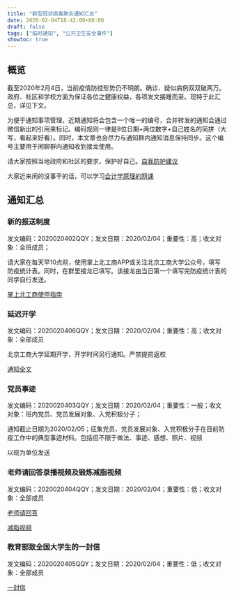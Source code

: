 ```yaml
---
title: "新型冠状病毒肺炎通知汇总"
date: 2020-02-04T18:42:00+08:00
draft: false
tags: ["临时通知", "公共卫生安全事件"]
showtoc: true
---
```


## 概览

截至2020年2月4日，当前疫情防控形势仍不明朗。确诊、疑似病例双双破两万。政府、社区和学校方面为保证各位之健康权益，各项发文接踵而至。现特于此汇总，详见下文。

为便于通知事项管理，近期通知将会包含一个唯一的编号，合并转发的通知会通过微信新出的引用来标记。编码规则一律是8位日期+两位数字+自己姓名的简拼（大写，看起来好看）。同时，本文章也会尽力与通知群内通知消息保持同步。这个编号主要用于闲聊群内通知收到接龙使用。

请大家按照当地政府和社区的要求，保护好自己。[自我防护建议](./新型肺炎防治/)

大家近来闲的没事干的话，可以学习[会计学原理的网课](https://next.xuetangx.com/learn/btbu02021002319/btbu02021002319/1518658)

## 通知汇总

### 新的报送制度

发文编码：2020020402QQY；发文日期：2020/02/04；重要性：高；收文对象：全班成员；

请大家在每天早10点前，使用掌上北工商APP或关注北京工商大学公众号，填写防疫统计表。同时，在群里接龙已填写。该接龙由当日第一个填写完防疫统计表的同学自行发送。

[掌上北工商使用指南](../../新冠/疫情防控信息填报方式.docx)

### 延迟开学

发文编码：2020020406QQY；发文日期：2020/02/04；重要性：高；收文对象：全部成员

北京工商大学延期开学，开学时间另行通知。严禁提前返校

[通知全文](https://mp.weixin.qq.com/s?__biz=MzA3MzIxNzU5Ng==&mid=2650415996&idx=1&sn=b90d8343336f2b26df3f390c358792f4&chksm=871ce02fb06b69396e47f33d3f670b1c9260c7656b7622d5fc28ae8087f74cbdf7fcd169d19a&mpshare=1&scene=1&srcid=02049yfLfr4zPH18gD9OZeD7&sharer_sharetime=1580814681940&sharer_shareid=78cce978cef7aec984e7181186b417c2&exportkey=AZ5%2F0jkukLmiKrCQ%2Fk2Yn5k%3D&pass_ticket=hc5czV6w0I4Gipe3ioOLxNBJMQ3lDN2huyviNldAcOY7yFtL1LPOS2UBaH70in9p#rd)

### 党员事迹

发文编码：2020020403QQY；发文日期：2020/02/04；重要性：一般；收文对象：班内党员、党员发展对象、入党积极分子；

通知截止日期为2020/02/05；征集党员、党员发展对象、入党积极分子在目前防疫工作中的典型事迹材料。包括但不限于做法、事迹、感想、照片、视频

以班为单位发送

### 老师请回答录播视频及锻炼减脂视频

发文编码：2020020404QQY；发文日期：2020/02/04；重要性：低；收文对象：全部成员

[老师请回答](https://mp.weixin.qq.com/s?__biz=MzAwMzAyOTI1Mg==&mid=2652934021&idx=1&sn=9622131d71a5812e217521339c46670f&chksm=81154feeb662c6f8beddd46e7527fb663e2726254d95588c0bb211cb9471151f1396205594e3&mpshare=1&scene=1&srcid=0204UhnoIcaIaF66MgfRwrqF&sharer_sharetime=1580814446685&sharer_shareid=78cce978cef7aec984e7181186b417c2&exportkey=AT%2BBfx6gzh8b7ZxjBwVO3dE%3D&pass_ticket=hc5czV6w0I4Gipe3ioOLxNBJMQ3lDN2huyviNldAcOY7yFtL1LPOS2UBaH70in9p#rd)

[减脂视频](https://mp.weixin.qq.com/s?__biz=MjM5MTg4NjM2MQ==&mid=2657854146&idx=1&sn=f8aee51628fb668cd09be7095c6f52c2&chksm=bd31bfb48a4636a2d9f664efd73920fd34d1c908efdda6e2407d5d427b7fab8c1c856f30fcb2&mpshare=1&scene=1&srcid=0204rjdfLceW9rtZG96h0zXv&sharer_sharetime=1580814456016&sharer_shareid=78cce978cef7aec984e7181186b417c2&exportkey=ATzFVwYrHDh6x5ry7Ir6QCs%3D&pass_ticket=hc5czV6w0I4Gipe3ioOLxNBJMQ3lDN2huyviNldAcOY7yFtL1LPOS2UBaH70in9p#rd)

### 教育部致全国大学生的一封信

发文编码：2020020405QQY；发文日期：2020/02/04；重要性：低；收文对象：全部成员

[一封信](https://mp.weixin.qq.com/s?__biz=MjM5NTA1NjE3NQ==&mid=2649899828&idx=1&sn=37cce2bc84a34eff84c122b0a270f050&chksm=bef8bc74898f35620ab5f013c8a3104adc9e800d1cb84d4c378f4dfdb401550379b38de20d19&mpshare=1&scene=1&srcid=&sharer_sharetime=1580814590518&sharer_shareid=78cce978cef7aec984e7181186b417c2&exportkey=AQkOGi%2BJUcN7cyLf%2Fgmutb0%3D&pass_ticket=hc5czV6w0I4Gipe3ioOLxNBJMQ3lDN2huyviNldAcOY7yFtL1LPOS2UBaH70in9p#rd)
